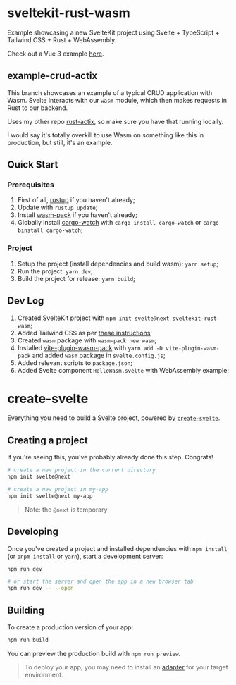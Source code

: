 # sveltekit-rust-wasm

Example showcasing a new SvelteKit project using Svelte + TypeScript + Tailwind CSS + Rust + WebAssembly.

Check out a Vue 3 example [here](https://github.com/nunogois/vite-vue-rust-wasm).

## example-crud-actix

This branch showcases an example of a typical CRUD application with Wasm. Svelte interacts with our `wasm` module, which then makes requests in Rust to our backend.

Uses my other repo [rust-actix](https://github.com/nunogois/rust-actix), so make sure you have that running locally.

I would say it's totally overkill to use Wasm on something like this in production, but still, it's an example.

## Quick Start

### Prerequisites

1. First of all, [rustup](https://rustup.rs/) if you haven't already;
2. Update with `rustup update`;
3. Install [wasm-pack](https://rustwasm.github.io/wasm-pack/installer/) if you haven't already;
4. Globally install [cargo-watch](https://crates.io/crates/cargo-watch) with `cargo install cargo-watch` or `cargo binstall cargo-watch`;

### Project

1. Setup the project (install dependencies and build wasm): `yarn setup`;
2. Run the project: `yarn dev`;
3. Build the project for release: `yarn build`;

## Dev Log

1. Created SvelteKit project with `npm init svelte@next sveltekit-rust-wasm`;
2. Added Tailwind CSS as per [these instructions](https://tailwindcss.com/docs/guides/sveltekit);
3. Created `wasm` package with `wasm-pack new wasm`;
4. Installed [vite-plugin-wasm-pack](https://github.com/nshen/vite-plugin-wasm-pack) with `yarn add -D vite-plugin-wasm-pack` and added `wasm` package in `svelte.config.js`;
5. Added relevant scripts to `package.json`;
6. Added Svelte component `HelloWasm.svelte` with WebAssembly example;

# create-svelte

Everything you need to build a Svelte project, powered by [`create-svelte`](https://github.com/sveltejs/kit/tree/master/packages/create-svelte).

## Creating a project

If you're seeing this, you've probably already done this step. Congrats!

```bash
# create a new project in the current directory
npm init svelte@next

# create a new project in my-app
npm init svelte@next my-app
```

> Note: the `@next` is temporary

## Developing

Once you've created a project and installed dependencies with `npm install` (or `pnpm install` or `yarn`), start a development server:

```bash
npm run dev

# or start the server and open the app in a new browser tab
npm run dev -- --open
```

## Building

To create a production version of your app:

```bash
npm run build
```

You can preview the production build with `npm run preview`.

> To deploy your app, you may need to install an [adapter](https://kit.svelte.dev/docs/adapters) for your target environment.
